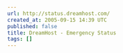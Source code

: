 ```yaml
---
url: http://status.dreamhost.com/
created_at: 2005-09-15 14:39 UTC
published: false
title: DreamHost - Emergency Status
tags: []
---
```



